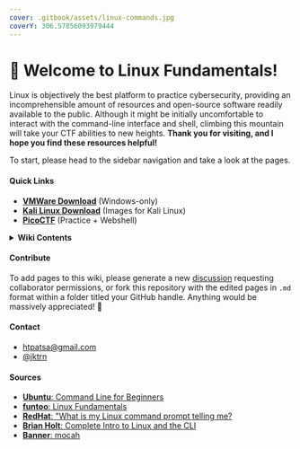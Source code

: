```yaml
---
cover: .gitbook/assets/linux-commands.jpg
coverY: 306.57856093979444
---
```


# 👋 Welcome to Linux Fundamentals!

Linux is objectively the best platform to practice cybersecurity, providing an incomprehensible amount of resources and open-source software readily available to the public. Although it might be initially uncomfortable to interact with the command-line interface and shell, climbing this mountain will take your CTF abilities to new heights. **Thank you for visiting, and I hope you find these resources helpful!**

To start, please head to the sidebar navigation and take a look at the pages.

#### Quick Links

* [**VMWare Download**](https://www.vmware.com/products/workstation-player/workstation-player-evaluation.html) (Windows-only)
* [**Kali Linux Download**](https://www.offensive-security.com/kali-linux-vm-vmware-virtualbox-image-download/) (Images for Kali Linux)
* [**PicoCTF**](https://picoctf.org) (Practice + Webshell)

<details>

<summary><strong>Wiki Contents</strong></summary>

1. [**Home**](https://github.com/htpa-tsa/cyber/wiki)
   * [Welcome to Linux Fundamentals!](https://github.com/htpa-tsa/cyber/wiki#welcome-to-linux-fundamentals)
     * [Quick Links](https://github.com/htpa-tsa/cyber/wiki#quick-links)
2. [**About Linux**](https://github.com/htpa-tsa/cyber/wiki/I.-About-Linux)
   * [What is Linux?](https://github.com/htpa-tsa/cyber/wiki/I.-About-Linux#what-is-linux)
   * [The Command-line Interface and Shell](https://github.com/htpa-tsa/cyber/wiki/I.-About-Linux#the-command-line-interface-and-shell)
     * [Check-Up](https://github.com/htpa-tsa/cyber/wiki/I.-About-Linux#check-up)
3. [**The Terminal**](https://github.com/htpa-tsa/cyber/wiki/II.-The-Terminal)
   * [Opening the Terminal and Prompt](https://github.com/htpa-tsa/cyber/wiki/II.-The-Terminal#opening-the-terminal-and-prompt)
   * [Your First Command](https://github.com/htpa-tsa/cyber/wiki/II.-The-Terminal#your-first-command)
   * [The Anatomy of a Command](https://github.com/htpa-tsa/cyber/wiki/II.-The-Terminal#the-anatomy-of-a-command)
     * [Flags](https://github.com/htpa-tsa/cyber/wiki/II.-The-Terminal#flags)
     * [Check-up](https://github.com/htpa-tsa/cyber/wiki/II.-The-Terminal#check-up)
4. [**Command Cheatsheet**](https://github.com/htpa-tsa/cyber/wiki/III.-Command-Cheatsheet)
   * [Essential Commands](https://github.com/htpa-tsa/cyber/wiki/III.-Command-Cheatsheet#essential-commands)
     * [Challenge I](https://github.com/htpa-tsa/cyber/wiki/III.-Command-Cheatsheet#challenge-i)
   * [Advanced Terminal Operators](https://github.com/htpa-tsa/cyber/wiki/III.-Command-Cheatsheet#advanced-terminal-operators)
   * [Permission-Based Commands](https://github.com/htpa-tsa/cyber/wiki/III.-Command-Cheatsheet#permission-based-commands)
     * [Challenge II](https://github.com/htpa-tsa/cyber/wiki/III.-Command-Cheatsheet#challenge-ii)

</details>

#### Contribute

To add pages to this wiki, please generate a new [discussion](https://github.com/htpa-tsa/cyber/discussions) requesting collaborator permissions, or fork this repository with the edited pages in `.md` format within a folder titled your GitHub handle. Anything would be massively appreciated! 💙

#### Contact

* htpatsa@gmail.com
* [@jktrn](https://github.com/jktrn)

#### Sources

* [**Ubuntu**: Command Line for Beginners](https://ubuntu.com/tutorials/command-line-for-beginners)
* [**funtoo**: Linux Fundamentals](https://www.funtoo.org/Linux\_Fundamentals,\_Part\_1)
* [**RedHat**: "What is my Linux command prompt telling me?](https://www.redhat.com/sysadmin/command-prompt-tell-me)
* [**Brian Holt**: Complete Intro to Linux and the CLI](https://btholt.github.io/complete-intro-to-linux-and-the-cli/)
* [**Banner**: mocah](https://mocah.org/585346-apple-black.html)
